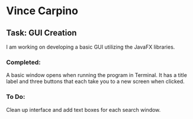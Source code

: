 # Vince Carpino

## Task: GUI Creation

I am working on developing a basic GUI utilizing the JavaFX libraries.

### Completed:

A basic window opens when running the program in Terminal. It has a title label and three buttons that each take you to a new screen when clicked.

### To Do:

Clean up interface and add text boxes for each search window.
